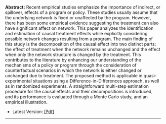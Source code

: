 **Abstract:** Recent empirical studies emphasize the importance of indirect, or spillover, effects of a program or policy. These studies usually assume that the underlying network is fixed or unaffected by the program. However, there has been some empirical evidence suggesting the treatment can also have significant affect on network. This paper analyzes the identification and estimation of causal treatment effects while explicitly considering possible network changes resulting from a program.
The main finding of this study is the decomposition of the causal effect into two distinct parts: the effect of treatment when the network remains unchanged and the effect when only the network structure is changed by the treatment. This contributes to the literature by enhancing our understanding of the mechanisms of a policy or program through the consideration of counterfactual scenarios in which the network is either changed or unchanged due to treatment.
The proposed method is applicable in quasi-experimental situations using a Difference-in-Differences approach, as well as in randomized experiments. A straightforward multi-step estimation procedure for the causal effects and their decompositions is introduced, and its performance is evaluated through a Monte Carlo study, and an empirical illustration. 

* Latest Version: [[Pdf]](/assets/docs/JMP.pdf)

---